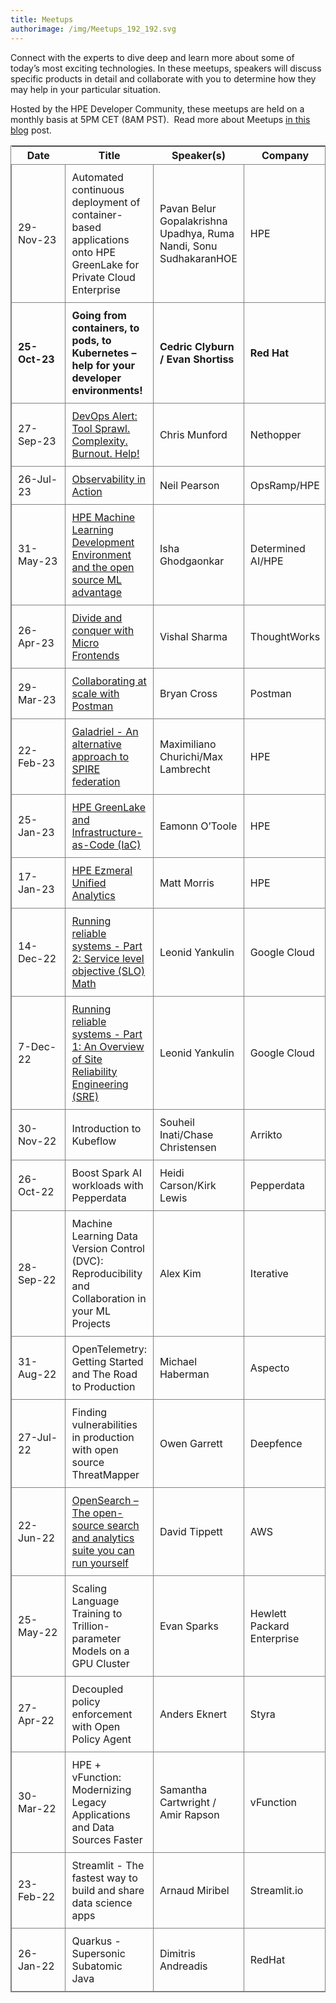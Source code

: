 ```yaml
---
title: Meetups
authorimage: /img/Meetups_192_192.svg
---
```

Connect with the experts to dive deep and learn more about some of today’s most exciting technologies. In these meetups, speakers will discuss specific products in detail and collaborate with you to determine how they may help in your particular situation.

Hosted by the HPE Developer Community, these meetups are held on a monthly basis at 5PM CET (8AM PST).  Read more about Meetups [in this blog](https://developer.hpe.com/blog/new-for-2022-hpe-dev-meetups/) post.

<style>
table {
    display: block;
    width: 100%;
    width: max-content;
    max-width: 100%;
    overflow: auto; 
     -webkit-box-shadow: none;
    -moz-box-shadow: none;
    box-shadow: none; 
    border:1px solid grey;
}
td {
   -webkit-box-shadow: none;
    -moz-box-shadow: none;
    box-shadow: none;
    border:1px solid grey;
    text-align: left !important; 
    padding: 10px !important;
}
thead tr:first-child td {
  -webkit-box-shadow: none;
  -moz-box-shadow: none;
  box-shadow: none;
  border:1px solid grey;
  text-align: center !important; 
  padding: 20px !important; 
  font-weight: bold !important;
}
</style>

| &nbsp;&nbsp;&nbsp;&nbsp;Date&nbsp;&nbsp;&nbsp;&nbsp; | Title                                                                                                                                                                                    | Speaker(s)                                                        | Company                    | Link                                                                                                        |
| ---------------------------------------------------- | ---------------------------------------------------------------------------------------------------------------------------------------------------------------------------------------- | ----------------------------------------------------------------- | -------------------------- | ----------------------------------------------------------------------------------------------------------- |
| 29-Nov-23                                            | Automated continuous deployment of container-based applications onto HPE GreenLake for Private Cloud Enterprise                                                                          | Pavan Belur Gopalakrishna Upadhya, Ruma Nandi, Sonu SudhakaranHOE | HPE                        | [Register](https://hpe.zoom.us/webinar/register/5616976352460/WN_I2ca1qcAQs6HS4iAaDvmfw)                    |
| **25-Oct-23**                                        | **Going from containers, to pods, to Kubernetes – help for your developer environments!**                                                                                                | **Cedric Clyburn / Evan Shortiss**                                | **Red Hat**                | **[Register](https://hpe.zoom.us/webinar/register/2016945256903/WN_mrFAM02tQ8KGW_cHc5oHGg)**                |
| 27-Sep-23                                            | [DevOps Alert: Tool Sprawl. Complexity. Burnout. Help!](https://hpe-developer-portal.s3.amazonaws.com/2023_OSS_MunchandLearn.pdf)                                                        | Chris Munford                                                     | Nethopper                  | [Replay](https://www.youtube.com/watch?v=e5-u5-_KQG4&list=PLtS6YX0YOX4f5TyRI7jUdjm7D9H4laNlF)               |
| 26-Jul-23                                            | [Observability in Action](https://hpe-developer-portal.s3.amazonaws.com/Observability+in+Action+26th+July+2023.pdf)                                                                      | Neil Pearson                                                      | OpsRamp/HPE                | [Replay](https://www.youtube.com/watch?v=ogBb_IPXorM&list=PLtS6YX0YOX4f5TyRI7jUdjm7D9H4laNlF)               |
| 31-May-23                                            | [HPE Machine Learning Development Environment and the open source ML advantage](https://hpe-developer-portal.s3.amazonaws.com/HPE+Developer+Meetup+-+May+.pdf)                           | Isha Ghodgaonkar                                                  | Determined AI/HPE          | [Replay](https://www.youtube.com/watch?v=e8Fv4IWl38s&list=PLtS6YX0YOX4f5TyRI7jUdjm7D9H4laNlF)               |
| 26-Apr-23                                            | [Divide and conquer with Micro Frontends](https://hpe-developer-portal.s3.amazonaws.com/Divide+and+Conquer+with+Micro-frontends.pdf)                                                     | Vishal Sharma                                                     | ThoughtWorks               | [Replay](https://www.youtube.com/watch?v=LbCw7Z7KT1U&list=PLtS6YX0YOX4f5TyRI7jUdjm7D9H4laNlF)               |
| 29-Mar-23                                            | [Collaborating at scale with Postman](https://hpe-developer-portal.s3.amazonaws.com/HPE+Postman+Intro.pdf)                                                                               | Bryan Cross                                                       | Postman                    | [Replay](https://www.youtube.com/watch?v=LuXNpIEzYgg&list=PLtS6YX0YOX4f5TyRI7jUdjm7D9H4laNlF)               |
| 22-Feb-23                                            | [Galadriel - An alternative approach to SPIRE federation](https://hpe-developer-portal.s3.amazonaws.com/HPE+Dev+meetup+Feb+23+-+Project+Galadriel.pdf)                                   | Maximiliano Churichi/Max Lambrecht                                | HPE                        | [Replay](https://www.youtube.com/watch?v=IfaBCBXJBdw&list=PLtS6YX0YOX4f5TyRI7jUdjm7D9H4laNlF)               |
| 25-Jan-23                                            | [HPE GreenLake and Infrastructure-as-Code (IaC)](https://hpe-developer-portal.s3.amazonaws.com/iac-developer-2023.pdf)                                                                   | Eamonn O’Toole                                                    | HPE                        | [Replay](https://www.youtube.com/watch?v=zUo8Ag2IXqk&list=PLtS6YX0YOX4f5TyRI7jUdjm7D9H4laNlF)               |
| 17-Jan-23                                            | [HPE Ezmeral Unified Analytics](https://hpe-developer-portal.s3.amazonaws.com/HPE+Ezmeral+Unified+Analytics_HPEDEV+-+Read-Only.pdf)                                                      | Matt Morris                                                       | HPE                        | [Replay](https://www.youtube.com/watch?v=1Z4fNOHGYlk&list=PLtS6YX0YOX4f5TyRI7jUdjm7D9H4laNlF&index=1)       |
| 14-Dec-22                                            | [Running reliable systems - Part 2: Service level objective (SLO) Math](https://hpe-developer-portal.s3.amazonaws.com/Part+2_Running+Reliable+systems_SLO+Math.pdf)                      | Leonid Yankulin                                                   | Google Cloud               | [Replay](https://www.youtube.com/watch?v=ZDxptOGs-ow&list=PLtS6YX0YOX4f5TyRI7jUdjm7D9H4laNlF&index=1)       |
| 7-Dec-22                                             | [Running reliable systems - Part 1: An Overview of Site Reliability Engineering (SRE)](https://hpe-developer-portal.s3.amazonaws.com/Part+1_+Running+Reliable+systems_+SRE+Overview.pdf) | Leonid Yankulin                                                   | Google Cloud               | [Replay](https://www.youtube.com/watch?v=XhhqEjUaLjE&list=PLtS6YX0YOX4f5TyRI7jUdjm7D9H4laNlF)               |
| 30-Nov-22                                            | Introduction to Kubeflow                                                                                                                                                                 | Souheil Inati/Chase Christensen                                   | Arrikto                    |                                                                                                             |
| 26-Oct-22                                            | Boost Spark AI workloads with Pepperdata                                                                                                                                                 | Heidi Carson/Kirk Lewis                                           | Pepperdata                 | [Replay](https://www.youtube.com/watch?v=N36DTliNmck&list=PLtS6YX0YOX4f5TyRI7jUdjm7D9H4laNlF&index=1)       |
| 28-Sep-22                                            | Machine Learning Data Version Control (DVC): Reproducibility and Collaboration in your ML Projects                                                                                       | Alex Kim                                                          | Iterative                  | [Replay](https://www.youtube.com/watch?v=sgkN09LkCP4&list=PLtS6YX0YOX4f5TyRI7jUdjm7D9H4laNlF&index=1)       |
| 31-Aug-22                                            | OpenTelemetry: Getting Started and The Road to Production                                                                                                                                | Michael Haberman                                                  | Aspecto                    | [Replay](https://www.youtube.com/watch?v=odi9isyZOrU&list=PLtS6YX0YOX4f5TyRI7jUdjm7D9H4laNlF&index=1)       |
| 27-Jul-22                                            | Finding vulnerabilities in production with open source ThreatMapper                                                                                                                      | Owen Garrett                                                      | Deepfence                  | [Replay](https://www.youtube.com/watch?v=r62VLwT6w3Y&list=PLtS6YX0YOX4f5TyRI7jUdjm7D9H4laNlF&index=1)       |
| 22-Jun-22                                            | [OpenSearch – The open-source search and analytics suite you can run yourself](https://hpe-developer-portal.s3.amazonaws.com/opensearch-project.pdf)                                     | David Tippett                                                     | AWS                        | [Replay](https://www.youtube.com/watch?v=KdssEOIdO_0&list=PLtS6YX0YOX4f5TyRI7jUdjm7D9H4laNlF&index=1)       |
| 25-May-22                                            | Scaling Language Training to Trillion-parameter Models on a GPU Cluster                                                                                                                  | Evan Sparks                                                       | Hewlett Packard Enterprise | [Replay](https://www.youtube.com/watch?v=rIPqCvvMmms&list=PLtS6YX0YOX4f5TyRI7jUdjm7D9H4laNlF&index=1)       |
| 27-Apr-22                                            | Decoupled policy enforcement with Open Policy Agent                                                                                                                                      | Anders Eknert                                                     | Styra                      | [Replay](https://www.youtube.com/watch?v=_0XJnr8U0sU&list=PLtS6YX0YOX4f5TyRI7jUdjm7D9H4laNlF&index=1&t=15s) |
| 30-Mar-22                                            | HPE + vFunction: Modernizing Legacy Applications and Data Sources Faster                                                                                                                 | Samantha Cartwright / Amir Rapson                                 | vFunction                  | [Replay](https://www.youtube.com/watch?v=UvcyIjzml7s&list=PLtS6YX0YOX4f5TyRI7jUdjm7D9H4laNlF&index=1)       |
| 23-Feb-22                                            | Streamlit - The fastest way to build and share data science apps                                                                                                                         | Arnaud Miribel                                                    | Streamlit.io               | [Replay](https://youtu.be/sdgTYy3BJiM&list=PLtS6YX0YOX4f5TyRI7jUdjm7D9H4laNlF)                              |
| 26-Jan-22                                            | Quarkus - Supersonic Subatomic Java                                                                                                                                                      | Dimitris Andreadis                                                | RedHat                     | [Replay](https://www.youtube.com/watch?v=mY1z9OC0y54&list=PLtS6YX0YOX4f5TyRI7jUdjm7D9H4laNlF)               |